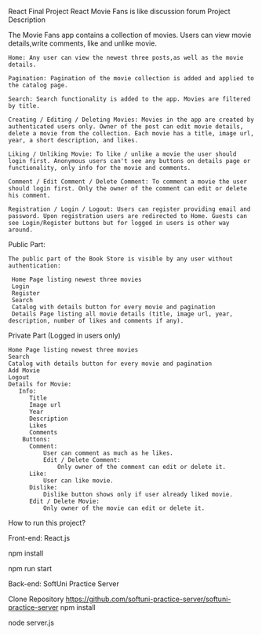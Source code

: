 React Final Project
React Movie Fans is like discussion forum
Project Description

The Movie Fans app contains a collection of movies. Users can view movie details,write comments, like and unlike movie.

    Home: Any user can view the newest three posts,as well as the movie details.

    Pagination: Pagination of the movie collection is added and applied to the catalog page.

    Search: Search functionality is added to the app. Movies are filtered by title.

    Creating / Editing / Deleting Movies: Movies in the app are created by authenticated users only. Owner of the post can edit movie details, delete a movie from the collection. Each movie has a title, image url, year, a short description, and likes.

    Liking / Unliking Movie: To like / unlike a movie the user should login first. Anonymous users can't see any buttons on details page or functionality, only info for the movie and comments.

    Comment / Edit Comment / Delete Comment: To comment a movie the user should login first. Only the owner of the comment can edit or delete his comment.

    Registration / Login / Logout: Users can register providing email and password. Upon registration users are redirected to Home. Guests can see Login/Register buttons but for logged in users is other way around.

Public Part:

    The public part of the Book Store is visible by any user without authentication:

     Home Page listing newest three movies
     Login
     Register
     Search
     Catalog with details button for every movie and pagination
     Details Page listing all movie details (title, image url, year, description, number of likes and comments if any).

Private Part (Logged in users only)

    Home Page listing newest three movies
    Search
    Catalog with details button for every movie and pagination
    Add Movie
    Logout
    Details for Movie:
       Info:
          Title
          Image url
          Year
          Description
          Likes
          Comments
        Buttons:
          Comment:
              User can comment as much as he likes.
              Edit / Delete Comment:
                  Only owner of the comment can edit or delete it.
          Like:
              User can like movie.
          Dislike:
              Dislike button shows only if user already liked movie.
          Edit / Delete Movie:
              Only owner of the movie can edit or delete it.


How to run this project?

Front-end: React.js

npm install

npm run start

Back-end: SoftUni Practice Server

Clone Repository https://github.com/softuni-practice-server/softuni-practice-server
npm install

node server.js
          
